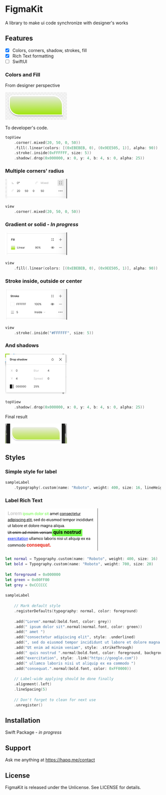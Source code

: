 # FigmaKit

A library to make ui code synchronize with designer's works

## Features

- [x] Colors, corners, shadow, strokes, fill
- [x] Rich Text formatting
- [ ] SwiftUI

### Colors and Fill

From designer perspective

<img src="./Resources/sample1.png" width="200" >

To developer's code.
```swift
topView
    .corner(.mixed(20, 50, 0, 50))
    .fill(.linear(colors: [(0xEBEBEB, 0), (0x9EE505, 1)], alpha: 90))
    .stroke(.inside(0xFFFFFF, size: 5))
    .shadow(.drop(0x000000, x: 0, y: 4, b: 4, s: 0, alpha: 25))
```


### Multiple corners' radius

<img src="./Resources/corners.png" width="200" >

```swift
view
    .corner(.mixed(20, 50, 0, 50))
```

### Gradient or solid - *In progress*

<img src="./Resources/fills.png" width="200" >

```swift
view
    .fill(.linear(colors: [(0xEBEBEB, 0), (0x9EE505, 1)], alpha: 90))
```


### Stroke inside, outside or center

<img src="./Resources/strokes.png" width="200" >

```swift
view
    .stroke(.inside("#FFFFFF", size: 5))
```


### And shadows

<img src="./Resources/shadows.png" width="200" >

```swift
topView
    .shadow(.drop(0x000000, x: 0, y: 4, b: 4, s: 0, alpha: 25))
```


Final result 

<img src="./Resources/results.png" width="200" >


## Styles

### Simple style for label
```swift
sampleLabel
    .typography(.custom(name: "Roboto", weight: 400, size: 16, lineHeight: 20.0))
```

### Label Rich Text

<img src="./Resources/typos.png" width="300" >

```swift
let normal = Typography.custom(name: "Roboto", weight: 400, size: 16)
let bold = Typography.custom(name: "Roboto", weight: 700, size: 20)

let foreground = 0x000000
let green = 0x00FF00
let grey = 0xCCCCCC

sampleLabel
    
    // Mark default style
    .registerDefaults(typography: normal, color: foreground)
    
    .add("Lorem".normal(bold.font, color: grey))
    .add(" ipsum dolor sit".normal(normal.font, color: green))
    .add(" amet ")
    .add("consectetur adipiscing elit", style: .underlined)
    .add(", sed do eiusmod tempor incididunt ut labore et dolore magna aliqua. \n")
    .add("Ut enim ad minim veniam", style: .strikeThrough)
    .add(" quis nostrud ".normal(bold.font, color: foreground, background: green))
    .add("exercitation", style: .link("https://google.com"))
    .add(" ullamco laboris nisi ut aliquip ex ea commodo ")
    .add("consequat.".normal(bold.font, color: 0xFF0000))
    
    // Label-wide applying should be done finally
    .alignment(.left)
    .lineSpacing(5)
    
    // Don't forget to clean for next use
    .unregister()
```


## Installation

Swift Package - *in progress*

## Support

Ask me anything at https://hapq.me/contact

## License

FigmaKit is released under the Unlicense. See LICENSE for details.
